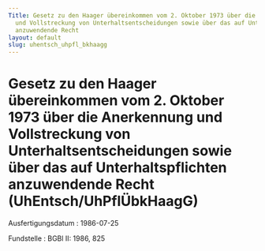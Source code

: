 ```yaml
---
Title: Gesetz zu den Haager übereinkommen vom 2. Oktober 1973 über die Anerkennung
  und Vollstreckung von Unterhaltsentscheidungen sowie über das auf Unterhaltspflichten
  anzuwendende Recht
layout: default
slug: uhentsch_uhpfl_bkhaagg
---
```


# Gesetz zu den Haager übereinkommen vom 2. Oktober 1973 über die Anerkennung und Vollstreckung von Unterhaltsentscheidungen sowie über das auf Unterhaltspflichten anzuwendende Recht (UhEntsch/UhPflÜbkHaagG)

Ausfertigungsdatum
:   1986-07-25

Fundstelle
:   BGBl II: 1986, 825

